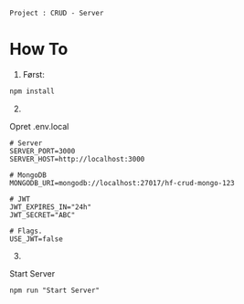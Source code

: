 ```
Project : CRUD - Server
```


# How To

1. Først:

```bash
npm install
```
2. 

Opret .env.local
```
# Server
SERVER_PORT=3000
SERVER_HOST=http://localhost:3000

# MongoDB
MONGODB_URI=mongodb://localhost:27017/hf-crud-mongo-123

# JWT
JWT_EXPIRES_IN="24h"
JWT_SECRET="ABC"

# Flags.
USE_JWT=false
```

3. 
Start Server
```
npm run "Start Server"
```

